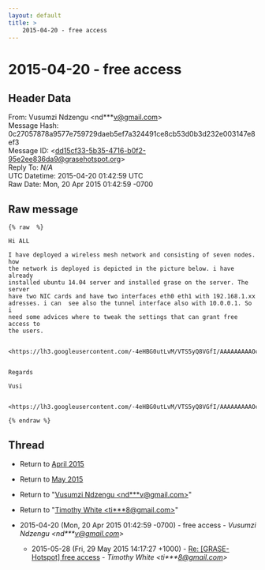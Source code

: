 ```yaml
---
layout: default
title: >
    2015-04-20 - free access
---
```


# 2015-04-20 - free access

## Header Data

From: Vusumzi Ndzengu \<nd***v@gmail.com\><br>
Message Hash: 0c27057878a9577e759729daeb5ef7a324491ce8cb53d0b3d232e003147e8ef3<br>
Message ID: \<dd15cf33-5b35-4716-b0f2-95e2ee836da9@grasehotspot.org\><br>
Reply To: _N/A_<br>
UTC Datetime: 2015-04-20 01:42:59 UTC<br>
Raw Date: Mon, 20 Apr 2015 01:42:59 -0700<br>

## Raw message

```
{% raw  %}

Hi ALL

I have deployed a wireless mesh network and consisting of seven nodes. how 
the network is deployed is depicted in the picture below. i have already 
installed ubuntu 14.04 server and installed grase on the server. The server 
have two NIC cards and have two interfaces eth0 eth1 with 192.168.1.xx 
adresses. i can  see also the tunnel interface also with 10.0.0.1. So i 
need some advices where to tweak the settings that can grant free access to 
the users.


<https://lh3.googleusercontent.com/-4eHBG0utLvM/VTS5yQ8VGfI/AAAAAAAAAOc/DHPLgRqw2YY/s1600/grase%2Bsnapshot.jpg>


Regards

Vusi


<https://lh3.googleusercontent.com/-4eHBG0utLvM/VTS5yQ8VGfI/AAAAAAAAAOc/DHPLgRqw2YY/s1600/grase%2Bsnapshot.jpg>

{% endraw %}
```

## Thread

+ Return to [April 2015](/archive/2015/04)
+ Return to [May 2015](/archive/2015/05)

+ Return to "[Vusumzi Ndzengu <nd***v<span>@</span>gmail.com>](/authors/nd___v_at_gmail_com)"
+ Return to "[Timothy White <ti***8<span>@</span>gmail.com>](/authors/ti___8_at_gmail_com)"

+ 2015-04-20 (Mon, 20 Apr 2015 01:42:59 -0700) - free access - _Vusumzi Ndzengu \<nd***v@gmail.com\>_
  + 2015-05-28 (Fri, 29 May 2015 14:17:27 +1000) - [Re: [GRASE-Hotspot] free access](/archive/2015/05/272daa515c0934afe8e8586cd273e3faec9d26dbfa15a4475a5c330f0b31aaf3) - _Timothy White \<ti***8@gmail.com\>_

